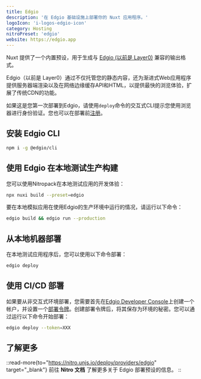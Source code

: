 ```yaml
---
title: Edgio
description: '在 Edgio 基础设施上部署你的 Nuxt 应用程序。'
logoIcon: 'i-logos-edgio-icon'
category: Hosting
nitroPreset: 'edgio'
website: https://edgio.app
---
```


Nuxt 提供了一个内置预设，用于生成与 [Edgio (以前是 Layer0)](https://edg.io/) 兼容的输出格式。

Edgio（以前是 Layer0）通过不仅托管您的静态内容，还为渐进式Web应用程序提供服务器端渲染以及在网络边缘缓存API和HTML，以提供最快的浏览体验，扩展了传统CDN的功能。

如果这是您第一次部署到Edgio，请使用`deploy`命令的交互式CLI提示您使用浏览器进行身份验证。您也可以在部署前[注册](https://edgio.app/signup)。

## 安装 Edgio CLI

```bash
npm i -g @edgio/cli
```

## 使用 Edgio 在本地测试生产构建

您可以使用Nitropack在本地测试应用的开发体验：

```bash
npx nuxi build --preset=edgio
```

要在本地模拟应用在使用Edgio的生产环境中运行的情况，请运行以下命令：

```bash
edgio build && edgio run --production
```

## 从本地机器部署

在本地测试应用程序后，您可以使用以下命令部署：

```bash
edgio deploy
```

## 使用 CI/CD 部署

如果要从非交互式环境部署，您需要首先在[Edgio Developer Console](https://app.layer0.co)上创建一个帐户，并设置一个[部署令牌](https://docs.edg.io/guides/basics/deploy#deploy-from-ci)。创建部署令牌后，将其保存为环境的秘密。您可以通过运行以下命令开始部署：

```bash
edgio deploy --token=XXX
```

## 了解更多

::read-more{to="https://nitro.unjs.io/deploy/providers/edgio" target="_blank"}
前往 **Nitro 文档** 了解更多关于 Edgio 部署预设的信息。
::
